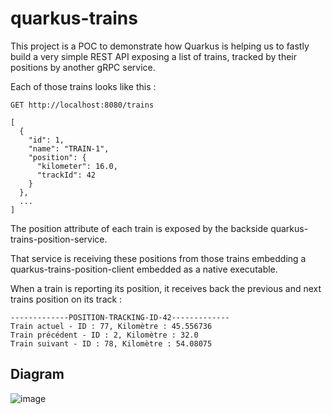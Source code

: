 # quarkus-trains

This project is a POC to demonstrate how Quarkus is helping us to fastly build a very simple REST API exposing a list of trains, tracked by their positions by another gRPC service.

Each of those trains looks like this :



```
GET http://localhost:8080/trains

[
  {
    "id": 1,
    "name": "TRAIN-1",
    "position": {
      "kilometer": 16.0,
      "trackId": 42
    }
  },
  ...
]
```

The position attribute of each train is exposed by the backside quarkus-trains-position-service.

That service is receiving these positions from those trains embedding a quarkus-trains-position-client embedded as a native executable.

When a train is reporting its position, it receives back the previous and next trains position on its track :

```
-------------POSITION-TRACKING-ID-42-------------
Train actuel - ID : 77, Kilomètre : 45.556736
Train précédent - ID : 2, Kilomètre : 32.0
Train suivant - ID : 78, Kilomètre : 54.08075
```

## Diagram

![image](https://github.com/niushapaks/quarkus-trains/assets/9018054/11db9b92-b6bf-4291-83f6-45e2b0392999)
